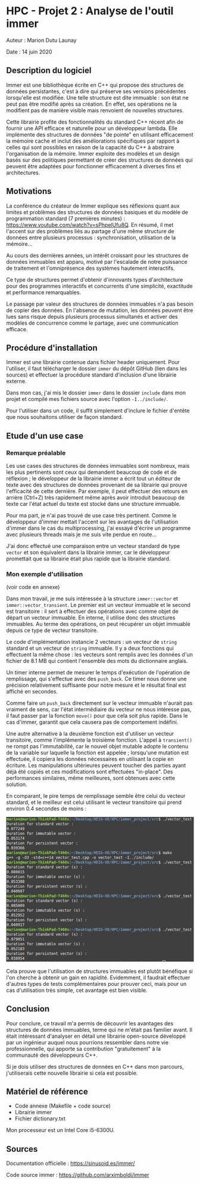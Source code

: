# HPC - Projet 2 : Analyse de l'outil immer

Auteur : Marion Dutu Launay

Date : 14 juin 2020

## Description du logiciel

Immer est une bibliothèque écrite en C++ qui propose des structures de données persistantes, c'est à dire qui préserve ses versions précédentes lorsqu'elle est modifiée. Une telle structure est dite immuable : son état ne peut pas être modifié après sa création. En effet, ses opérations ne la modifient pas de manière visible mais renvoient de nouvelles structures.

Cette librairie profite des fonctionnalités du standard C++ récent afin de fournir une API efficace et naturelle pour un développeur lambda. Elle implémente des structures de données "de pointe" en utilisant efficacement la mémoire cache et inclut des améliorations spécifiques par rapport à celles qui sont possibles en raison de la capacité du C++ à abstraire l'organisation de la mémoire. Immer exploite des modèles et un design basés sur des politiques permettant de créer des structures de données qui peuvent être adaptées pour fonctionner efficacement à diverses fins et architectures.

## Motivations

La conférence du créateur de Immer explique ses réflexions quant aux limites et problèmes des structures de données basiques et du modèle de programmation standard (7 premières minutes) : https://www.youtube.com/watch?v=sPhpelUfu8Q. En résumé, il met l'accent sur des problèmes liés au partage d'une même structure de données entre plusieurs processus : synchronisation, utilisation de la mémoire...

Au cours des dernières années, un intérêt croissant pour les structures de données immuables est apparu, motivé par l'escalade de notre puissance de traitement et l'omniprésence des systèmes hautement interactifs.

Ce type de structures permet d'obtenir d'innovants types d'architecture pour des programmes interactifs et concurrents d'une simplicité, exactitude et performance remarquables.

Le passage par valeur des structures de données immuables n'a pas besoin de copier des données. En l'absence de mutation, les données peuvent être lues sans risque depuis plusieurs processus simultanés et activer des modèles de concurrence comme le partage, avec une communication efficace.

## Procédure d'installation

Immer est une librairie contenue dans fichier header uniquement. Pour l'utiliser, il faut télécharger le dossier `immer` du dépôt GitHub (lien dans les sources) et effectuer la procédure standard d'inclusion d'une librairie externe.

Dans mon cas, j'ai mis le dossier `immer` dans le dossier `include` dans mon projet et compilé mes fichiers source avec l'option `-I../include/`.

Pour l'utiliser dans un code, il suffit simplement d'inclure le fichier d'entête que nous souhaitons utiliser de façon standard.

## Etude d'un use case

### Remarque préalable

Les use cases des structures de données immuables sont nombreux, mais les plus pertinents sont ceux qui demandent beaucoup de code et de réflexion ; le développeur de la librairie immer a écrit tout un éditeur de texte avec des structures de données provenant de sa librairie qui prouve l'efficacité de cette dernière. Par exemple, il peut effectuer des retours en arrière (Ctrl+Z) très rapidement même après avoir introduit beaucoup de texte car l'état actuel du texte est stocké dans une structure immuable.

Pour ma part, je n'ai pas trouvé de use case très pertinent. Comme le développeur d'immer mettait l'accent sur les avantages de l'utilisation d'immer dans le cas du multiprocessing, j'ai essayé d'écrire un programme avec plusieurs threads mais je me suis vite perdue en route...

J'ai donc effectué une comparaison entre un vecteur standard de type `vector` et son équivalent dans la librairie immer, car le développeur promettait que sa librairie était plus rapide que la librairie standard.

### Mon exemple d'utilisation

(voir code en annexe)

Dans mon travail, je me suis intéressée à la structure `immer::vector` et `immer::vector_transient`. Le premier est un vecteur immuable et le second est transitoire : il sert à effectuer des opérations avec comme objet de départ un vecteur immuable. En interne, il utilise donc des structures immuables. Au terme des opérations, on peut récupérer un objet immuable depuis ce type de vecteur transitoire.

Le code d'implémentation instancie 2 vecteurs : un vecteur de `string` standard et un vecteur de `string` immuable. Il y a deux fonctions qui effectuent la même chose : les vecteurs sont remplis avec les données d'un fichier de 8.1 MB qui contient l'ensemble des mots du dictionnaire anglais.

Un timer interne permet de mesurer le temps d'exécution de l'opération de remplissage, qui s'effectue avec des `push_back`. Ce timer nous donne une précision relativement suffisante pour notre mesure et le résultat final est affiché en secondes.

Comme faire un `push_back` directement sur le vecteur immuable n'aurait pas vraiment de sens, car l'état intermédiaire du vecteur ne nous intéresse pas, il faut passer par la fonction `move()` pour que cela soit plus rapide. Dans le cas d'immer, garantit que cela causera pas de comportement indéfini.

Une autre alternative à la deuxième fonction est d'utiliser un vecteur transitoire, comme l'implémente la troisième fonction. L'appel à `transient()` ne rompt pas l'immutabilité, car le nouvel objet mutable adopte le contenu de la variable sur laquelle la fonction est appelée ; lorsqu'une mutation est effectuée, il copiera les données nécessaires en utilisant la copie en écriture. Les manipulations ultérieures peuvent toucher des parties ayant déjà été copiés et ces modifications sont effectuées "in-place". Des performances similaires, même meilleures, sont obtenues avec cette solution.

En comparant, le pire temps de remplissage semble être celui du vecteur standard, et le meilleur est celui utilisant le vecteur transitoire qui prend environ 0.4 secondes de moins :

![Chrono](chrono.png)

Cela prouve que l'utilisation de structures immuables est plutôt bénéfique si l'on cherche à obtenir un gain en rapidité. Evidemment, il faudrait effectuer d'autres types de tests complémentaires pour prouver ceci, mais pour un cas d'utilisation très simple, cet avantage est bien visible.

## Conclusion

Pour conclure, ce travail m'a permis de découvrir les avantages des structures de données immuables, terme qui ne m'était pas familier avant. Il était intéressant d'analyser en détail une librairie open-source développé par un ingénieur auquel nous pourrions ressembler dans notre vie professionnelle, qui apporte sa contribution "gratuitement" à la communauté des développeurs C++.

Si je dois utiliser des structures de données en C++ dans mon parcours, j'utiliserais cette nouvelle librairie si cela est possible.

## Matériel de référence

- Code annexe (Makefile + code source)
- Librairie immer
- Fichier dictionary.txt

Mon processeur est un Intel Core i5-6300U.

## Sources

Documentation officielle : https://sinusoid.es/immer/

Code source immer : https://github.com/arximboldi/immer
